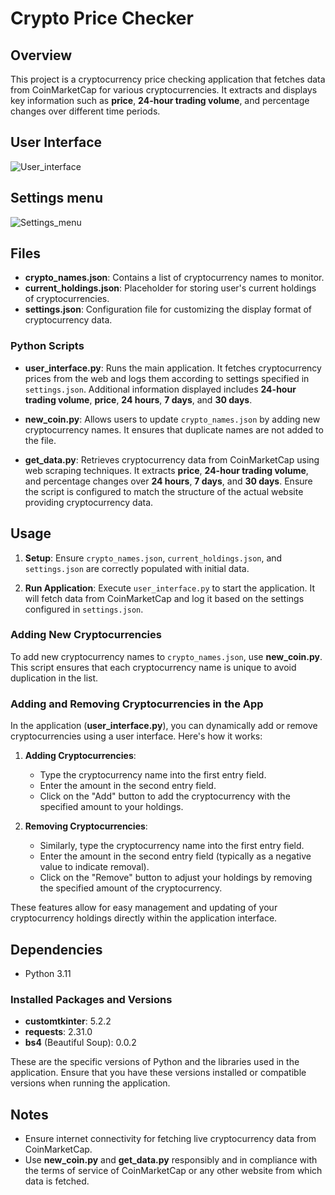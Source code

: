 # Crypto Price Checker

## Overview

This project is a cryptocurrency price checking application that fetches data from CoinMarketCap for various cryptocurrencies. It extracts and displays key information such as **price**, **24-hour trading volume**, and percentage changes over different time periods.

## User Interface

![User_interface](https://github.com/Oljake/Stocks-app/assets/109909586/42b20b3c-9d83-47b8-9c71-a0b3cb2969aa)

## Settings menu

![Settings_menu](https://github.com/Oljake/Stocks-app/assets/109909586/22daf1c5-ebde-438e-858e-8a2e3f327632)

## Files

- **crypto_names.json**: Contains a list of cryptocurrency names to monitor.
- **current_holdings.json**: Placeholder for storing user's current holdings of cryptocurrencies.
- **settings.json**: Configuration file for customizing the display format of cryptocurrency data.

### Python Scripts

- **user_interface.py**: Runs the main application. It fetches cryptocurrency prices from the web and logs them according to settings specified in `settings.json`. Additional information displayed includes **24-hour trading volume**, **price**, **24 hours**, **7 days**, and **30 days**.

- **new_coin.py**: Allows users to update `crypto_names.json` by adding new cryptocurrency names. It ensures that duplicate names are not added to the file.

- **get_data.py**: Retrieves cryptocurrency data from CoinMarketCap using web scraping techniques. It extracts **price**, **24-hour trading volume**, and percentage changes over **24 hours**, **7 days**, and **30 days**. Ensure the script is configured to match the structure of the actual website providing cryptocurrency data.

## Usage

1. **Setup**: Ensure `crypto_names.json`, `current_holdings.json`, and `settings.json` are correctly populated with initial data.

2. **Run Application**: Execute `user_interface.py` to start the application. It will fetch data from CoinMarketCap and log it based on the settings configured in `settings.json`.

### Adding New Cryptocurrencies

To add new cryptocurrency names to `crypto_names.json`, use **new_coin.py**. This script ensures that each cryptocurrency name is unique to avoid duplication in the list.

### Adding and Removing Cryptocurrencies in the App

In the application (**user_interface.py**), you can dynamically add or remove cryptocurrencies using a user interface. Here's how it works:

1. **Adding Cryptocurrencies**:
   - Type the cryptocurrency name into the first entry field.
   - Enter the amount in the second entry field.
   - Click on the "Add" button to add the cryptocurrency with the specified amount to your holdings.

2. **Removing Cryptocurrencies**:
   - Similarly, type the cryptocurrency name into the first entry field.
   - Enter the amount in the second entry field (typically as a negative value to indicate removal).
   - Click on the "Remove" button to adjust your holdings by removing the specified amount of the cryptocurrency.

These features allow for easy management and updating of your cryptocurrency holdings directly within the application interface.

## Dependencies

- Python 3.11

### Installed Packages and Versions

- **customtkinter**: 5.2.2
- **requests**: 2.31.0
- **bs4** (Beautiful Soup): 0.0.2

These are the specific versions of Python and the libraries used in the application. Ensure that you have these versions installed or compatible versions when running the application.

## Notes

- Ensure internet connectivity for fetching live cryptocurrency data from CoinMarketCap.
- Use **new_coin.py** and **get_data.py** responsibly and in compliance with the terms of service of CoinMarketCap or any other website from which data is fetched.
